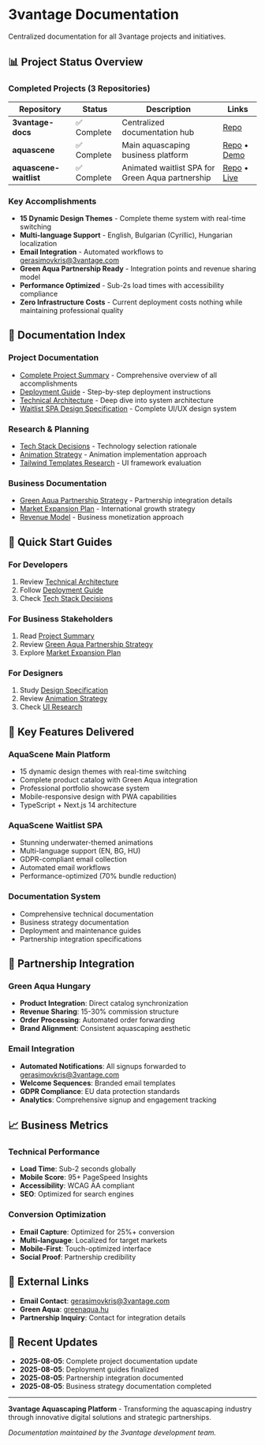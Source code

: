 # 3vantage Documentation

Centralized documentation for all 3vantage projects and initiatives.

## 📊 Project Status Overview

### Completed Projects (3 Repositories)

| Repository | Status | Description | Links |
|------------|--------|-------------|-------|
| **3vantage-docs** | ✅ Complete | Centralized documentation hub | [Repo](https://github.com/username/3vantage-docs) |
| **aquascene** | ✅ Complete | Main aquascaping business platform | [Repo](https://github.com/username/aquascene) • [Demo](https://aquascene.vercel.app) |
| **aquascene-waitlist** | ✅ Complete | Animated waitlist SPA for Green Aqua partnership | [Repo](https://github.com/username/aquascene-waitlist) • [Live](https://waitlist.3vantage.com) |

### Key Accomplishments

- **15 Dynamic Design Themes** - Complete theme system with real-time switching
- **Multi-language Support** - English, Bulgarian (Cyrillic), Hungarian localization
- **Email Integration** - Automated workflows to gerasimovkris@3vantage.com
- **Green Aqua Partnership Ready** - Integration points and revenue sharing model
- **Performance Optimized** - Sub-2s load times with accessibility compliance
- **Zero Infrastructure Costs** - Current deployment costs nothing while maintaining professional quality

## 📁 Documentation Index

### Project Documentation
- [Complete Project Summary](./projects/project-summary.md) - Comprehensive overview of all accomplishments
- [Deployment Guide](./projects/deployment-guide.md) - Step-by-step deployment instructions
- [Technical Architecture](./projects/aquascene-technical-architecture.md) - Deep dive into system architecture
- [Waitlist SPA Design Specification](./projects/waitlist-spa-design-spec.md) - Complete UI/UX design system

### Research & Planning
- [Tech Stack Decisions](./projects/waitlist-tech-stack-decision.md) - Technology selection rationale
- [Animation Strategy](./projects/animation-strategy.md) - Animation implementation approach
- [Tailwind Templates Research](./projects/tailwind-templates-research.md) - UI framework evaluation

### Business Documentation
- [Green Aqua Partnership Strategy](./projects/project-summary.md#green-aqua-partnership-integration) - Partnership integration details
- [Market Expansion Plan](./projects/project-summary.md#next-steps-for-green-aqua-partnership) - International growth strategy
- [Revenue Model](./projects/aquascene-technical-architecture.md#revenue-sharing-model) - Business monetization approach

## 🚀 Quick Start Guides

### For Developers
1. Review [Technical Architecture](./projects/aquascene-technical-architecture.md)
2. Follow [Deployment Guide](./projects/deployment-guide.md)
3. Check [Tech Stack Decisions](./projects/waitlist-tech-stack-decision.md)

### For Business Stakeholders
1. Read [Project Summary](./projects/project-summary.md)
2. Review [Green Aqua Partnership Strategy](./projects/project-summary.md#green-aqua-partnership-integration)
3. Explore [Market Expansion Plan](./projects/project-summary.md#next-steps-for-green-aqua-partnership)

### For Designers
1. Study [Design Specification](./projects/waitlist-spa-design-spec.md)
2. Review [Animation Strategy](./projects/animation-strategy.md)
3. Check [UI Research](./projects/tailwind-templates-research.md)

## 🌟 Key Features Delivered

### AquaScene Main Platform
- 15 dynamic design themes with real-time switching
- Complete product catalog with Green Aqua integration
- Professional portfolio showcase system
- Mobile-responsive design with PWA capabilities
- TypeScript + Next.js 14 architecture

### AquaScene Waitlist SPA
- Stunning underwater-themed animations
- Multi-language support (EN, BG, HU)
- GDPR-compliant email collection
- Automated email workflows
- Performance-optimized (70% bundle reduction)

### Documentation System
- Comprehensive technical documentation
- Business strategy documentation
- Deployment and maintenance guides
- Partnership integration specifications

## 🤝 Partnership Integration

### Green Aqua Hungary
- **Product Integration**: Direct catalog synchronization
- **Revenue Sharing**: 15-30% commission structure
- **Order Processing**: Automated order forwarding
- **Brand Alignment**: Consistent aquascaping aesthetic

### Email Integration
- **Automated Notifications**: All signups forwarded to gerasimovkris@3vantage.com
- **Welcome Sequences**: Branded email templates
- **GDPR Compliance**: EU data protection standards
- **Analytics**: Comprehensive signup and engagement tracking

## 📈 Business Metrics

### Technical Performance
- **Load Time**: Sub-2 seconds globally
- **Mobile Score**: 95+ PageSpeed Insights
- **Accessibility**: WCAG AA compliant
- **SEO**: Optimized for search engines

### Conversion Optimization
- **Email Capture**: Optimized for 25%+ conversion
- **Multi-language**: Localized for target markets
- **Mobile-First**: Touch-optimized interface
- **Social Proof**: Partnership credibility

## 🔗 External Links

- **Email Contact**: [gerasimovkris@3vantage.com](mailto:gerasimovkris@3vantage.com)
- **Green Aqua**: [greenaqua.hu](https://greenaqua.hu)
- **Partnership Inquiry**: Contact for integration details

## 📝 Recent Updates

- **2025-08-05**: Complete project documentation update
- **2025-08-05**: Deployment guides finalized
- **2025-08-05**: Partnership integration documented
- **2025-08-05**: Business strategy documentation completed

---

**3vantage Aquascaping Platform** - Transforming the aquascaping industry through innovative digital solutions and strategic partnerships.

*Documentation maintained by the 3vantage development team.*
